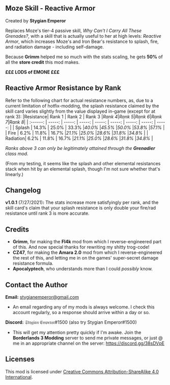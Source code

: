 Moze Skill - Reactive Armor
---------------------------
Created by **Stygian Emperor**

Replaces Moze's tier-4 passive skill, *Why Can't I Carry All These Grenades?*, with a skill that is actually useful to her at high levels: *Reactive Armor*, which increases Moze's and Iron Bear's resistance to splash, fire, and radiation damage - including self-damage.

Because **Grimm** helped me so much with the stats scaling, he gets **50%** of all the **store credit** this mod makes. 

**£££ LODS of EMONE £££**

Reactive Armor Resistance by Rank
---------------------------------
Refer to the following chart for actual resistance numbers, as, due to a current limitation of hotfix-modding, the splash resistance claimed by the skill card varies slightly from the value displayed in-game (except for at rank 3):
|Resistance| Rank 1 | Rank 2 | Rank 3 |*Rank 4*|*Rank 5*|*Rank 6*|*Rank 7*|*Rank 8*|
| :------: | -----: | -----: | -----: | -----: | -----: | -----: | -----: | -----: |
|  Splash  | 14.3%  | 25.0%  | 33.3%  |*40.0%* |*45.5%* |*50.0%* |*53.8%* |*57.1%* |
|   Fire   |  6.2%  | 11.8%  | 16.7%  |*21.1%* |*25.0%* |*28.6%* |*31.8%* |*34.8%* |
| Radiation|  6.2%  | 11.8%  | 16.7%  |*21.1%* |*25.0%* |*28.6%* |*31.8%* |*34.8%* |

*Ranks above 3 can only be legitimately attained through the* ***Grenadier*** *class mod.*

(From my testing, it seems like the splash and other elemental resistances stack when hit by an elemental splash, though I'm not sure whether that's linearly.)

Changelog
---------
**v1.0.1** (7/27/2021)**:** The stats increase more satisfyingly per rank, and the skill card's claim that your splash resistance is only double your fire/rad resistance until rank 3 is more accurate.

Credits
-------
- **Grimm**, for making the **Fl4k** mod from which I reverse-engineered part of this. And now special thanks for rewriting my shitty trog-code!
- **CZ47**, for making the **Amara 2.0** mod from which I reverse-engineered the rest of this, and letting me in on the games' super-secret damage resistance formula.
- **Apocalyptech**, who understands more than I could *possibly* know.

Contact the Author
------------------
**Email:** stygianemperor@gmail.com
- An email regarding any of my mods is always welcome. I check this account regularly, so a response should arrive within a day or so.

**Discord:** 𝔖𝔱𝔶𝔤𝔦𝔞𝔫 𝔈𝔪𝔭𝔢𝔯𝔬𝔯#1500 (also try Stygian Emperor#1500)
- This will get my attention pretty quickly if I'm awake. Join the **Borderlands 3 Modding** server to send me private messages, or just @ me in an appropriate channel on the server: https://discord.gg/38sDVpE

Licenses
--------
This mod is licensed under [Creative Commons Attribution-ShareAlike 4.0 International](https://creativecommons.org/licenses/by-sa/4.0/).
